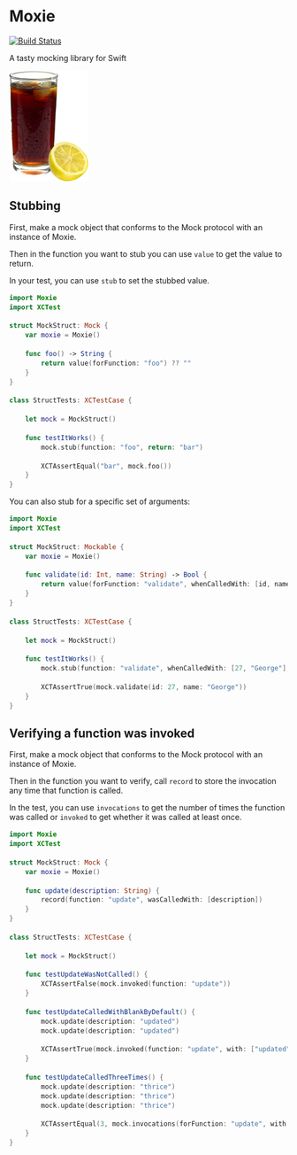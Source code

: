 # Moxie
[![Build Status](https://travis-ci.org/DarthStrom/Moxie.svg?branch=master)](https://travis-ci.org/DarthStrom/Moxie)

A tasty mocking library for Swift

![Moxie](moxie.jpeg)

## Stubbing

First, make a mock object that conforms to the Mock protocol with an instance of Moxie.

Then in the function you want to stub you can use `value` to get the value to return.

In your test, you can use `stub` to set the stubbed value.

```swift
import Moxie
import XCTest

struct MockStruct: Mock {
    var moxie = Moxie()

    func foo() -> String {
        return value(forFunction: "foo") ?? ""
    }
}

class StructTests: XCTestCase {

    let mock = MockStruct()

    func testItWorks() {
        mock.stub(function: "foo", return: "bar")

        XCTAssertEqual("bar", mock.foo())
    }
}

```
You can also stub for a specific set of arguments:

```swift
import Moxie
import XCTest

struct MockStruct: Mockable {
    var moxie = Moxie()

    func validate(id: Int, name: String) -> Bool {
        return value(forFunction: "validate", whenCalledWith: [id, name]) ?? false
    }
}

class StructTests: XCTestCase {

    let mock = MockStruct()

    func testItWorks() {
        mock.stub(function: "validate", whenCalledWith: [27, "George"], return: true)

        XCTAssertTrue(mock.validate(id: 27, name: "George"))
    }
}
```

## Verifying a function was invoked

First, make a mock object that conforms to the Mock protocol with an instance of Moxie.

Then in the function you want to verify, call `record` to store the invocation any time that function is called.

In the test, you can use `invocations` to get the number of times the function was called or `invoked` to get whether it was called at least once.

```swift
import Moxie
import XCTest

struct MockStruct: Mock {
    var moxie = Moxie()

    func update(description: String) {
        record(function: "update", wasCalledWith: [description])
    }
}

class StructTests: XCTestCase {

    let mock = MockStruct()

    func testUpdateWasNotCalled() {
        XCTAssertFalse(mock.invoked(function: "update"))
    }

    func testUpdateCalledWithBlankByDefault() {
        mock.update(description: "updated")
        mock.update(description: "updated")

        XCTAssertTrue(mock.invoked(function: "update", with: ["updated"]))
    }

    func testUpdateCalledThreeTimes() {
        mock.update(description: "thrice")
        mock.update(description: "thrice")
        mock.update(description: "thrice")

        XCTAssertEqual(3, mock.invocations(forFunction: "update", with: ["thrice"]))
    }
}
```
